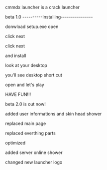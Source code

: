 cmmdx launcher is a crack launcher 

beta 1.0
----------Installing----------------


donwload setup.exe open 

click next 

click next

and install 

look at your desktop 

you'll see desktop short cut

open and let's play

HAVE FUN!!!




beta 2.0 is out now!

added user informations and skin head shower 

replaced main page

replaced everthing parts 

optimized

added server online shower

changed new launcher logo
